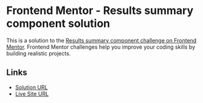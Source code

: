 # Frontend Mentor - Results summary component solution

This is a solution to the [Results summary component challenge on Frontend Mentor](https://www.frontendmentor.io/challenges/results-summary-component-CE_K6s0maV). Frontend Mentor challenges help you improve your coding skills by building realistic projects.

## Links

- [Solution URL](https://github.com/ranmerc/frontendmentor-solutions/tree/main/results-summary-component)
- [Live Site URL](https://ranmerc.github.io/frontendmentor-solutions/results-summary-component/)
